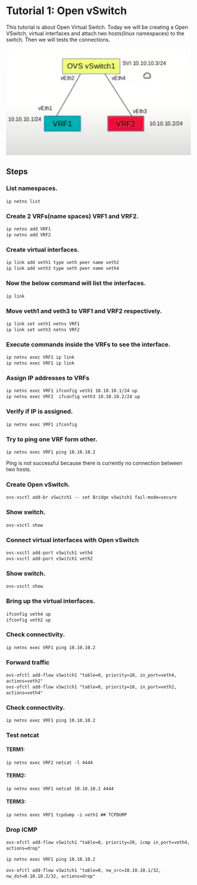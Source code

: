 # Tutorial 1: Open vSwitch

This tutorial is about Open Virtual Switch. Today we will be creating a Open VSwitch, virtual interfaces and attach two hosts(linux namespaces) to the switch. Then we will tests the connections.

![ALT TEXT](https://github.com/SNL-UCSB/cs-176b-tutorials-spring23/blob/main/tutorial1/image.png?raw=true)


## Steps

### List namespaces.
```
ip netns list
```
### Create 2 VRFs(name spaces) VRF1 and VRF2.
```
ip netns add VRF1
ip netns add VRF2
```
### Create virtual interfaces.
```
ip link add veth1 type veth peer name veth2
ip link add veth3 type veth peer name veth4
```
### Now the below command will list the interfaces.
```
ip link
```
### Move veth1 and veth3 to VRF1 and VRF2 respectively.
```
ip link set veth1 netns VRF1
ip link set veth3 netns VRF2
```
### Execute commands inside the VRFs to see the interface.
```
ip netns exec VRF1 ip link
ip netns exec VRF1 ip link
```
### Assign IP addresses to VRFs
```
ip netns exec VRF1 ifconfig veth1 10.10.10.1/24 up
ip netns exec VRF2  ifconfig veth3 10.10.10.2/24 up
```
### Verify if IP is assigned.
```
ip netns exec VRF1 ifconfig
```
### Try to ping one VRF form other.
```
ip netns exec VRF1 ping 10.10.10.2
```
Ping is not successful because there is currently no connection between two hosts.
### Create Open vSwitch.
```
ovs-vsctl add-br vSwitch1 -- set Bridge vSwitch1 fail-mode=secure
```
### Show switch.
```
ovs-vsctl show
```
### Connect virtual interfaces with Open vSwitch
```
ovs-vsctl add-port vSwitch1 veth4
ovs-vsctl add-port vSwitch1 veth2
```
### Show switch.
```
ovs-vsctl show
```
### Bring up the virtual interfaces.
```
ifconfig veth4 up
ifconfig veth2 up
```
### Check connectivity.

```
ip netns exec VRF1 ping 10.10.10.2
```

### Forward traffic
```
ovs-ofctl add-flow vSwitch1 "table=0, priority=10, in_port=veth4, actions=veth2"
ovs-ofctl add-flow vSwitch1 "table=0, priority=10, in_port=veth2, actions=veth4"
```
### Check connectivity.
```
ip netns exec VRF1 ping 10.10.10.2
```

### Test netcat
#### TERM1: 
```
ip netns exec VRF2 netcat -l 4444
```
#### TERM2: 
```
ip netns exec VRF1 netcat 10.10.10.2 4444
```
#### TERM3: 
```
ip netns exec VRF1 tcpdump -i veth1 ## TCPDUMP
```
### Drop ICMP
```
ovs-ofctl add-flow vSwitch1 "table=0, priority=20, icmp in_port=veth4, actions=drop"
```
```
ip netns exec VRF1 ping 10.10.10.2
```
```
ovs-ofctl add-flow vSwitch1 "table=0, nw_src=10.10.10.1/32, nw_dst=0.10.10.2/32, actions=drop"
```
